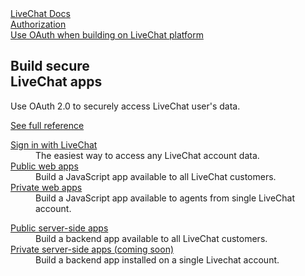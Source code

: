 <section class="docs-full-desc">
	<div class="content">
	<div class="content-column">
		<div class="docs-covers">
			<a href="/authorization" class="docs-cover blue" data-color="#03a9f4">
				<div class="docs-cover-header">LiveChat Docs</div>
				<div class="docs-cover-title"><span class="docs-cover-underline">Authorization</span></div>
				<div class="docs-cover-subtitle">Use OAuth when building on LiveChat platform</div>
			</a>
			<div class="docs-cover-intro">
				<h2>Build secure<br>LiveChat apps</h2>
				<p>Use OAuth 2.0 to securely access LiveChat user's data.</p>
				<a href="/authorization" class="cta blue">See full reference</a>
			</div>
		</div>
	</div>
	<div class="content-column">
		<div class="docs-covers">
			<dl class="docs-sections blue">
				<dt><a href="/authorization#sign-in-with-livechat">Sign in with LiveChat</a></dt>
				<dd>The easiest way to access any LiveChat account data.</dd>
				<dt><a href="/authorization#public-web-apps">Public web apps</a></dt>
				<dd>Build a JavaScript app available to all LiveChat customers.</dd>
				<dt><a href="/authorization#private-web-apps">Private web apps</a></dt>
				<dd>Build a JavaScript app available to agents from single LiveChat account.</dd>
			</dl>
			<dl class="docs-sections blue">
				<dt><a href="/authorization#public-server-side-apps-coming-soon">Public server-side apps</a></dt>
				<dd>Build a backend app available to all LiveChat customers.</dd>
				<dt><a href="/authorization#private-server-side-apps-coming-soon">Private server-side apps (coming&nbsp;soon)</a></dt>
				<dd>Build a backend app installed on a single Livechat account.</dd>
			</dl>
		</div>
		</div>
	</div>
</section>
